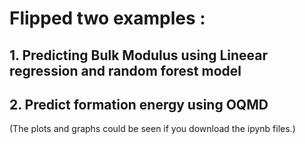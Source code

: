 # Flipped two examples :
## 1. Predicting Bulk Modulus using Lineear regression and random forest model
## 2. Predict formation energy using OQMD 

(The plots and graphs could be seen if you download the ipynb files.)
 
